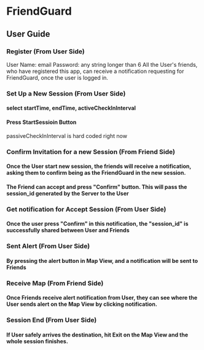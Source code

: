 # FriendGuard
## User Guide
### Register (From User Side)
  User Name: email
  Password: any string longer than 6
  All the User's friends, who have registered this app, can receive a notification requesting for FriendGuard, once the user is logged in.

### Set Up a New Session (From User Side)
#### select startTime, endTime, activeCheckInInterval
#### Press StartSessioin Button 
passiveCheckInInterval is hard coded right now

### Confirm Invitation for a new Session (From Friend Side)
#### Once the User start new session, the friends will receive a notification, asking them to confirm being as the FriendGuard in the new session.
#### The Friend can accept and press "Confirm" button. This will pass the session_id generated by the Server to the User

### Get notification for Accept Session (From User Side)
#### Once the user press "Confirm" in this notification, the "session_id" is successfully shared between User and Friends

### Sent Alert (From User Side)
#### By pressing the alert button in Map View, and a notification will be sent to Friends

### Receive Map (From Friend Side)
#### Once Friends receive alert notification from User, they can see where the User sends alert on the Map View by clicking notification.

### Session End (From User Side)
#### If User safely arrives the destination, hit Exit on the Map View and the whole session finishes.



